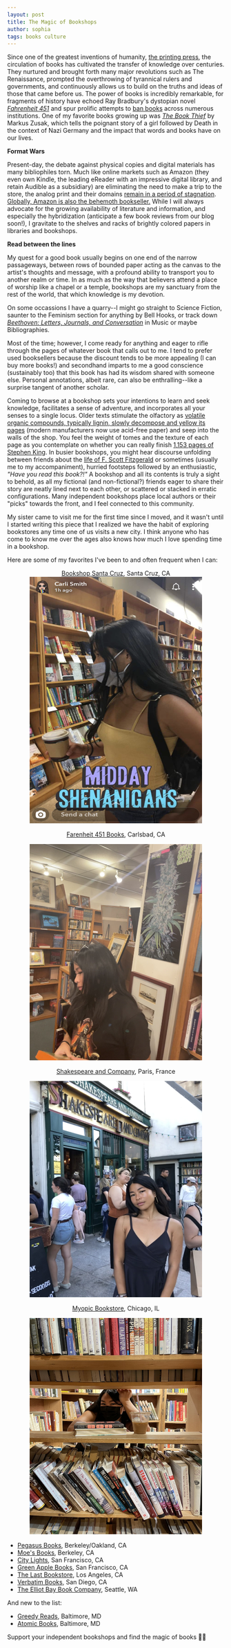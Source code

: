 ```yaml
---
layout: post
title: The Magic of Bookshops
author: sophia
tags: books culture
---
```


Since one of the greatest inventions of humanity, [the printing press](https://www.history.com/topics/inventions/printing-press), the circulation of books has cultivated the transfer of knowledge over centuries. They nurtured and brought forth many major revolutions such as The Renaissance, prompted the overthrowing of tyrannical rulers and governments, and continuously allows us to build on the truths and ideas of those that came before us. The power of books is incredibly remarkable, for fragments of history have echoed Ray Bradbury's dystopian novel [*Fahrenheit 451*](https://bookshop.org/p/books/fahrenheit-451-ray-bradbury/6766196?ean=9781451673265) and spur prolific attempts to [ban books](https://www.bbc.com/culture/article/20220921-the-dangerous-books-too-powerful-to-read) across numerous institutions. One of my favorite books growing up was [*The Book Thief*](https://bookshop.org/p/books/the-book-thief-markus-zusak/15280021?gclid=Cj0KCQjw8e-gBhD0ARIsAJiDsaUxFN1PR_4Muah_-6DhwvsFLl00A3pbeX-MB7FWwfKLO2s3aLz4S4UaAhANEALw_wcB) by Markus Zusak, which tells the poignant story of a girl followed by Death in the context of Nazi Germany and the impact that words and books have on our lives. 

<b>Format Wars</b>

Present-day, the debate against physical copies and digital materials has many bibliophiles torn. Much like online markets such as Amazon (they even own Kindle, the leading eReader with an impressive digital library, and retain Audible as a subsidiary) are eliminating the need to make a trip to the store, the analog print and their domains [remain in a period of stagnation](https://www.publishersweekly.com/pw/by-topic/industry-news/bookselling/article/91285-print-sales-start-2023-flat-with-2022.html). [Globally, Amazon is also the behemoth bookseller.](https://wordsrated.com/book-sales-statistics/) While I will always advocate for the growing availability of literature and information, and especially the hybridization (anticipate a few book reviews from our blog soon!), I gravitate to the shelves and racks of brightly colored papers in libraries and bookshops.

<b>Read between the lines</b>

My quest for a good book usually begins on one end of the narrow passageways, between rows of bounded paper acting as the canvas to the artist's thoughts and message, with a profound ability to transport you to another realm or time. In as much as the way that believers attend a place of worship like a chapel or a temple, bookshops are my sanctuary from the rest of the world, that which knowledge is my devotion. 

On some occassions I have a quarry--I might go straight to Science Fiction, saunter to the Feminism section for anything by Bell Hooks, or track down [*Beethoven: Letters, Journals, and Conversation*](https://bookshop.org/p/books/beethoven-letters-journals-and-conversations-michael-hamburger/73101?ean=9780837198996) in Music or maybe Bibliographies. 

Most of the time; however, I come ready for anything and eager to rifle through the pages of whatever book that calls out to me. I tend to prefer used booksellers because the discount tends to be more appealing (I can buy more books!) and secondhand imparts to me a good conscience (sustainably too) that this book has had its wisdom shared with someone else. Personal annotations, albeit rare, can also be enthralling--like a surprise tangent of another scholar. 

Coming to browse at a bookshop sets your intentions to learn and seek knowledge, facilitates a sense of adventure, and incorporates all your senses to a single locus. Older texts stimulate the olfactory as [volatile organic compounds, typically lignin, slowly decompose and yellow its pages](https://www.sciencehistory.org/distillations/whats-that-smell-youre-reading) (modern manufacturers now use acid-free paper) and seep into the walls of the shop. You feel the weight of tomes and the texture of each page as you contemplate on whether you can really finish [1,153 pages of Stephen King](https://entertainment.time.com/2009/11/09/stephen-king-on-his-10-longest-novels/slide/the-stand-the-complete-uncut-edition-1990/). In busier bookshops, you might hear discourse unfolding between friends about the [life of F. Scott Fitzgerald](https://www.pbs.org/kteh/amstorytellers/bios.html) or sometimes (usually me to my accompaniment), hurried footsteps followed by an enthusiastic, *"Have you read this book?!"* A bookshop and all its contents is truly a sight to behold, as all my fictional (and non-fictional?) friends eager to share their story are neatly lined next to each other, or scattered or stacked in erratic configurations. Many independent bookshops place local authors or their "picks" towards the front, and I feel connected to this community.

My sister came to visit me for the first time since I moved, and it wasn't until I started writing this piece that I realized we have the habit of exploring bookstores any time one of us visits a new city. I think anyone who has come to know me over the ages also knows how much I love spending time in a bookshop.

Here are some of my favorites I've been to and often frequent when I can:
<center>
  <a href="https://www.bookshopsantacruz.com">Bookshop Santa Cruz</a>, Santa Cruz, CA
  
  <img src='/images/IMG_0118.PNG' height=570 width=400>

  <a href="https://www.farenheit451books.com">Farenheit 451 Books</a>, Carlsbad, CA
  
  <img src='/images/IMG_4330.jpg' height=500 width=400>

  <a href="https://www.shakespeareandcompany.com">Shakespeare and Company</a>, Paris, France
  
  <img src='/images/IMG_7720.jpg' height=500 width=400>
  
  <a href="https://www.myopicbookstore.com">Myopic Bookstore</a>, Chicago, IL
  
  <img src='/images/IMG_8595.jpg' height=500 width=400>
</center>
  
* [Pegasus Books](https://www.pegasusbookstore.com), Berkeley/Oakland, CA
* [Moe's Books](https://www.moesbooks.com), Berkeley, CA
* [City Lights](https://citylights.com), San Francisco, CA
* [Green Apple Books](https://www.greenapplebooks.com), San Francisco, CA
* [The Last Bookstore](https://www.lastbookstorela.com), Los Angeles, CA
* [Verbatim Books](https://verbatimbooks.com), San Diego, CA
* [The Elliot Bay Book Company](http://www.elliottbaybook.com), Seattle, WA

And new to the list:
* [Greedy Reads](https://www.greedyreads.com), Baltimore, MD
* [Atomic Books](https://atomicbooks.com), Baltimore, MD

Support your independent bookshops and find the magic of books 🧙‍♂️
